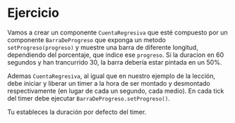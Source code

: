 # Ejercicio

Vamos a crear un componente `CuentaRegresiva` que esté compuesto por un
componente `BarraDeProgreso` que exponga un metodo `setProgreso(progreso)` y
muestre una barra de diferente longitud, dependiendo del porcentaje, que indice
ese `progreso`. Si la duracion en 60 segundos y han trancurrido 30, la barra
debería estar pintada en un 50%.

Ademas `CuentaRegresiva`, al igual que en nuestro ejemplo de la lección, debe
iniciar y liberar un timer a la hora de ser montado y desmontado respectivamente
(en lugar de cada un segundo, cada medio). En cada tick del timer debe ejecutar
`BarraDeProgreso.setProgreso()`.

Tu estableces la duración por defecto del timer.

